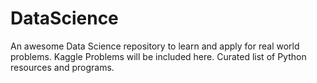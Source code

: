 # DataScience
An awesome Data Science repository to learn and apply for real world problems. Kaggle Problems will be included here. Curated list of Python resources and programs.
